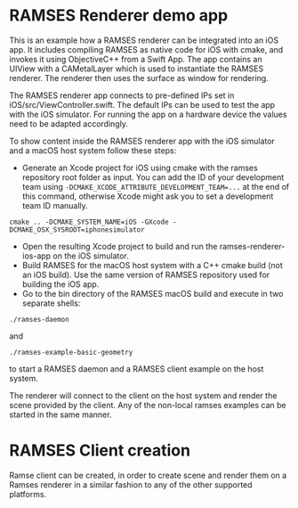 # RAMSES Renderer demo app

This is an example how a RAMSES renderer can be integrated into an iOS app. It includes compiling RAMSES as native code for iOS with cmake, and invokes it using ObjectiveC++ from a Swift App.
The app contains an UIView with a CAMetalLayer which is used to instantiate the RAMSES renderer. The renderer then uses the surface as window for rendering.

The RAMSES renderer app connects to pre-defined IPs set in iOS/src/ViewController.swift. The default IPs can be used to test the app with the iOS simulator. For running the app on a hardware device the values need to be adapted accordingly.

To show content inside the RAMSES renderer app with the iOS simulator and a macOS host system follow these steps:

- Generate an Xcode project for iOS using cmake with the ramses repository root folder as input. You can add the ID of your development team using `-DCMAKE_XCODE_ATTRIBUTE_DEVELOPMENT_TEAM=...` at the end of this command, otherwise Xcode might ask you to set a development team ID manually.
```
cmake .. -DCMAKE_SYSTEM_NAME=iOS -GXcode -DCMAKE_OSX_SYSROOT=iphonesimulator
```
- Open the resulting Xcode project to build and run the ramses-renderer-ios-app on the iOS simulator.
- Build RAMSES for the macOS host system with a C++ cmake build (not an iOS build). Use the same version of RAMSES repository used for building the iOS app.
- Go to the bin directory of the RAMSES macOS build and execute in two separate shells:
```shell
./ramses-daemon
```
and
```shell
./ramses-example-basic-geometry
```
to start a RAMSES daemon and a RAMSES client example on the host system.

The renderer will connect to the client on the host system and render the scene provided by the client. Any of the non-local ramses examples can be started in the same manner.

# RAMSES Client creation

Ramse client can be created, in order to create scene and render them on a Ramses renderer in a similar fashion to any of the other supported platforms.
